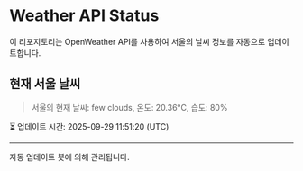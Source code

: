 
# Weather API Status

이 리포지토리는 OpenWeather API를 사용하여 서울의 날씨 정보를 자동으로 업데이트합니다.

## 현재 서울 날씨
> 서울의 현재 날씨: few clouds, 온도: 20.36°C, 습도: 80%

⏳ 업데이트 시간: 2025-09-29 11:51:20 (UTC)

---
자동 업데이트 봇에 의해 관리됩니다.
